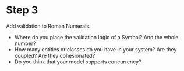# Step 3

Add validation to Roman Numerals. 

- Where do you place the validation logic of a Symbol? And the whole number?
- How many entities or classes do you have in your system? Are they coupled? Are they cohesionated?
- Do you think that your model supports concurrency? 
